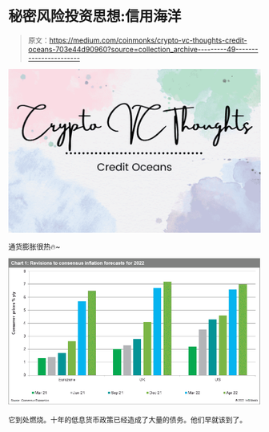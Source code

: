 # 秘密风险投资思想:信用海洋

> 原文：<https://medium.com/coinmonks/crypto-vc-thoughts-credit-oceans-703e44d90960?source=collection_archive---------49----------------------->

![](img/61c8cdff1fb060bc0c75d41723b66432.png)

通货膨胀很热🔥~

![](img/4ace10564eabbbde62fa62e5ee0287f2.png)

它到处燃烧。十年的低息货币政策已经造成了大量的债务。他们早就该到了。
